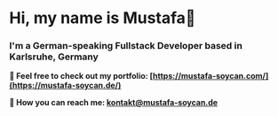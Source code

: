 <h1>Hi, my name is Mustafa👋</h1>
<h3> I'm a German-speaking Fullstack Developer based in Karlsruhe, Germany</h3>


**<p>📱 Feel free to check out my portfolio: [https://mustafa-soycan.com/](https://mustafa-soycan.de/)</p>**


**<p>📧 How you can reach me: kontakt@mustafa-soycan.de</p>**

